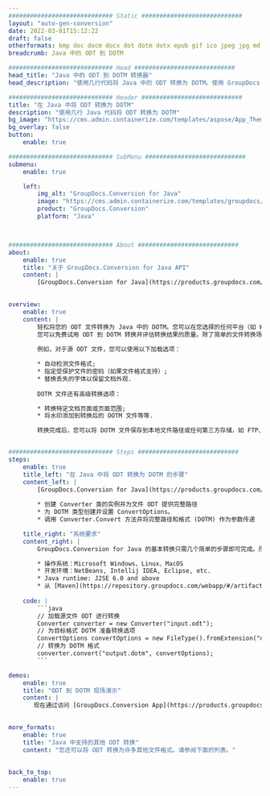 ```yaml
---
############################# Static ############################
layout: "auto-gen-conversion"
date: 2022-03-01T15:12:22
draft: false
otherformats: bmp doc docm docx dot dotm dotx epub gif ico jpeg jpg md odt ott pdf png psd rtf tex tif tiff txt xps
breadcrumb: Java 中的 ODT 到 DOTM

############################# Head ############################
head_title: "Java 中的 ODT 到 DOTM 转换器"
head_description: "使用几行代码将 Java 中的 ODT 转换为 DOTM。使用 GroupDocs 文档转换 API 转换 160 多种文件格式。"

############################# Header ############################
title: "在 Java 中将 ODT 转换为 DOTM"
description: "使用几行 Java 代码将 ODT 转换为 DOTM"
bg_image: "https://cms.admin.containerize.com/templates/aspose/App_Themes/V3/images/bg/header1.png"
bg_overlay: false
button:
    enable: true

############################# SubMenu ############################
submenu:
    enable: true

    left:
        img_alt: "GroupDocs.Conversion for Java"
        image: "https://cms.admin.containerize.com/templates/groupdocs/images/product-logos/90x90-noborder/groupdocs-conversion-java.png"
        product: "GroupDocs.Conversion"
        platform: "Java"



############################# About ############################
about:
    enable: true
    title: "关于 GroupDocs.Conversion for Java API"
    content: |
        [GroupDocs.Conversion for Java](https://products.groupdocs.com/conversion/java/)可用于转换Microsoft Word、Excel、PowerPoint、PDF、Visio等格式。 GroupDocs.Conversion 是一个独立的 API，适用于需要高性能的后端和内部系统。它不依赖于任何软件，例如 Microsoft 或 Open Office。
    

overview:
    enable: true
    content: |
        轻松将您的 ODT 文件转换为 Java 中的 DOTM。您可以在您选择的任何平台（如 Windows、Linux、macOS）中仅使用几行 Java 代码行。
        您可以免费试用 ODT 到 DOTM 转换并评估转换结果的质量。除了简单的文件转换场景，您还可以尝试更高级的选项来加载源 ODT 文件和保存输出 DOTM 结果。 
        
        例如，对于源 ODT 文件，您可以使用以下加载选项：

        * 自动检测文件格式;
        * 指定受保护文件的密码（如果文件格式支持）;
        * 替换丢失的字体以保留文档外观.
        
        DOTM 文件还有高级转换选项：

        * 转换特定文档页面或页面范围;
        * 将水印添加到转换后的 DOTM 文件等等.

        转换完成后，您可以将 DOTM 文件保存到本地文件路径或任何第三方存储，如 FTP、Amazon S3、Google Drive、Dropbox 等。请注意 - 将 ODT 转换为 DOTM 无需安装任何额外的软件 - 如 MS Office、Open Office、Adobe Acrobat Reader 等。


############################# Steps ############################
steps:
    enable: true
    title_left: "在 Java 中将 ODT 转换为 DOTM 的步骤"
    content_left: |
        [GroupDocs.Conversion for Java](https://products.groupdocs.com/conversion/java/) 让开发人员只需几行代码即可轻松地将 ODT 文件转换为 DOTM。
        
        * 创建 Converter 类的实例并为文件 ODT 提供完整路径
        * 为 DOTM 类型创建并设置 ConvertOptions。
        * 调用 Converter.Convert 方法并将完整路径和格式 (DOTM) 作为参数传递

    title_right: "系统要求"
    content_right: |
        GroupDocs.Conversion for Java 的基本转换只需几个简单的步骤即可完成。所有主要平台和操作系统都支持我们的 API。在执行以下代码之前，请确保您的系统上安装了以下先决条件。

        * 操作系统：Microsoft Windows、Linux、MacOS
        * 开发环境：NetBeans, Intellij IDEA, Eclipse, etc.
        * Java runtime: J2SE 6.0 and above
        * 从 [Maven](https://repository.groupdocs.com/webapp/#/artifacts/browse/tree/General/repo/com/groupdocs/groupdocs-conversion) 获取最新的 GroupDocs.Conversion for Java
         
    code: |
        ```java    
        // 加载源文件 ODT 进行转换
        Converter converter = new Converter("input.odt");
        // 为目标格式 DOTM 准备转换选项
        ConvertOptions convertOptions = new FileType().fromExtension("dotm").getConvertOptions();
        // 转换为 DOTM 格式
        converter.convert("output.dotm", convertOptions);
        ```

demos:
    enable: true
    title: "ODT 到 DOTM 现场演示"
    content: |
       现在通过访问 [GroupDocs.Conversion App](https://products.groupdocs.app/conversion/family) 网站将 ODT 转换为 DOTM。在线演示具有以下优点
          

more_formats:
    enable: true
    title: "Java 中支持的其他 ODT 转换"
    content: "您还可以将 ODT 转换为许多其他文件格式。请参阅下面的列表。"
       
       
back_to_top:
    enable: true
---
```

